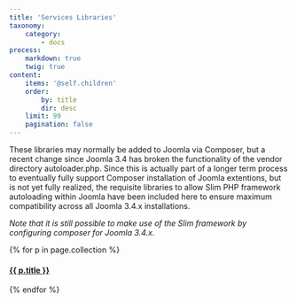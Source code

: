 ```yaml
---
title: 'Services Libraries'
taxonomy:
    category:
        - docs
process:
    markdown: true
    twig: true
content:
    items: '@self.children'
    order:
        by: title
        dir: desc
    limit: 99
    pagination: false
---
```


These libraries may normally be added to Joomla via Composer, but a recent change since Joomla 3.4 has broken the functionality of the vendor directory autoloader.php. Since this is actually part of a longer term process to eventually fully support Composer installation of Joomla extentions, but is not yet fully realized, the requisite libraries to allow Slim PHP framework autoloading within Joomla have been included here to ensure maximum compatibility across all Joomla 3.4.x installations.
     
_Note that it is still possible to make use of the Slim framework by configuring composer for Joomla 3.4.x._

{% for p in page.collection %}
#### [ {{ p.title }}]({{p.link}})
{% endfor %}